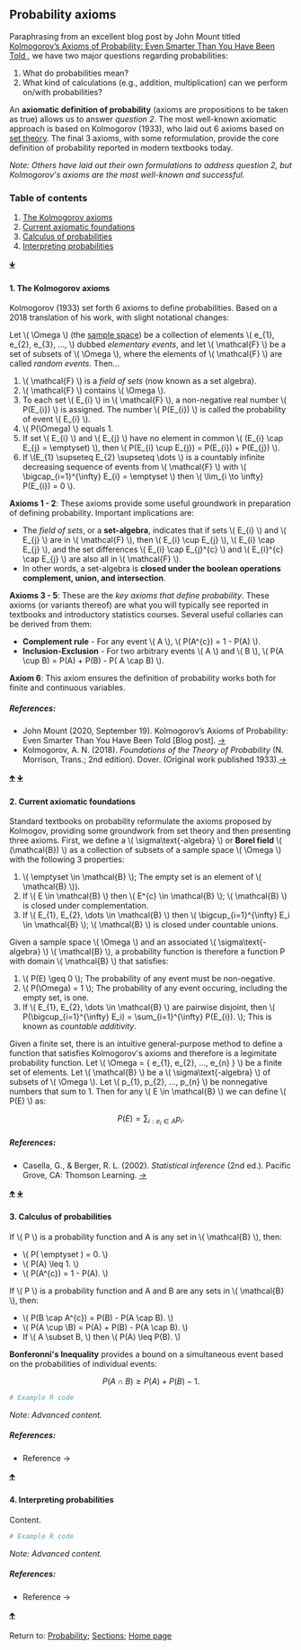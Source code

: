 <script src="https://cdn.mathjax.org/mathjax/latest/MathJax.js?config=TeX-AMS-MML_HTMLorMML" type="text/javascript"></script>
## Probability axioms

Paraphrasing from an excellent blog post by John Mount titled [Kolmogorov’s Axioms of Probability: Even Smarter Than You Have Been Told ](https://win-vector.com/2020/09/19/kolmogorovs-axioms-of-probability-even-smarter-than-you-have-been-told), we have two major questions regarding probabilities:

1. What do probabilities mean?
2. What kind of calculations (e.g., addition, multiplication) can we perform on/with probabilities?

An **axiomatic definition of probability** (axioms are propositions to be taken as true) allows us to answer *question 2*. The most well-known axiomatic approach is based on Kolmogorov (1933), who laid out 6 axioms based on [set theory](C01_P001_Set_theory.md). The final 3 axioms, with some reformulation, provide the core definition of probability reported in modern textbooks today.

*Note: Others have laid out their own formulations to address question 2, but Kolmogorov's axioms are the most well-known and successful.*

<a name="TOC"></a>
### Table of contents
1. <a href="#S01">The Kolmogorov axioms</a>
2. <a href="#S02">Current axiomatic foundations</a>
3. <a href="#S03">Calculus of probabilities</a>
4. <a href="#S05">Interpreting probabilities</a>

<a href="#END">&#129147;</a>

<a name="S01"></a>
#### 1. The Kolmogorov axioms

Kolmogorov (1933) set forth 6 axioms to define probabilities. Based on a 2018 translation of his work, with slight notational changes:

Let \\( \Omega \\) (the <a href="https://rettopnivek.github.io/Tutorials_for_statistics/docs/C01_P001_Set_theory.html#S01">sample space</a>) be a collection of elements \\( e_{1}, e_{2}, e_{3}, ..., \\) dubbed *elementary events*, and let \\( \mathcal{F} \\) be a set of subsets of \\( \Omega \\), where the elements of \\( \mathcal{F} \\) are called *random events*. Then...

1. \\( \mathcal{F} \\) is a *field of sets* (now known as a set algebra).
2. \\( \mathcal{F} \\) contains \\( \Omega \\).
3. To each set \\( E_{i} \\) in \\( \mathcal{F} \\), a non-negative real number \\( P(E_{i}) \\) is assigned. The number \\( P(E_{i}) \\) is called the probability of event \\( E_{i} \\).
4. \\( P(\Omega) \\) equals 1.
5. If set \\( E_{i} \\) and \\( E_{j} \\) have no element in common \\( (E_{i} \cap E_{j} = \emptyset) \\), then \\( P(E_{i} \cup E_{j}) = P(E_{i}) + P(E_{j}) \\).
6. If \\(E_{1} \supseteq E_{2} \supseteq \dots \\) is a countably infinite decreasing sequence of events from \\( \mathcal{F} \\) with \\( \bigcap_{i=1}^{\infty} E_{i} = \emptyset \\) then \\( \lim_{i \to \infty} P(E_{i}) = 0 \\).

**Axioms 1 - 2**: These axioms provide some useful groundwork in preparation of defining probability. Important implications are:

- The *field of sets*, or a **set-algebra**, indicates that if sets \\( E_{i} \\) and \\( E_{j} \\) are in \\( \mathcal{F} \\), then \\( E_{i} \cup E_{j} \\),  \\( E_{i} \cap E_{j} \\), and the set differences \\( E_{i} \cap E_{j}^{c} \\) and \\( E_{i}^{c} \cap E_{j} \\) are also all in \\( \mathcal{F} \\).
- In other words, a set-algebra is **closed under the boolean operations complement, union, and intersection**.

**Axioms 3 - 5**: These are the *key axioms that define probability*. These axioms (or variants thereof) are what you will typically see reported in textbooks and introductory statistics courses. Several useful collaries can be derived from them:

- **Complement rule** - For any event \\( A \\), \\( P(A^{c}) = 1 - P(A) \\).
- **Inclusion-Exclusion** - For two arbitrary events \\( A \\) and \\( B \\), \\( P(A \cup B) = P(A) + P(B) - P( A \cap B) \\).

**Axiom 6**: This axiom ensures the definition of probability works both for finite and continuous variables.

##### References:

* John Mount (2020, September 19). Kolmogorov’s Axioms of Probability: Even Smarter Than You Have Been Told [Blog post]. [&rarr;](https://win-vector.com/2020/09/19/kolmogorovs-axioms-of-probability-even-smarter-than-you-have-been-told)
* Kolmogorov, A. N. (2018). *Foundations of the Theory of Probability* (N. Morrison, Trans.; 2nd edition). Dover. (Original work published 1933).[&rarr;](https://store.doverpublications.com/0486821595.html)

<a href="#TOC">&#129145;</a> <a href="#END">&#129147;</a>

<a name="S02"></a>
#### 2. Current axiomatic foundations

Standard textbooks on probability reformulate the axioms proposed by Kolmogov, providing some groundwork from set theory and then presenting three axioms. First, we define a \\( \sigma\text{-algebra} \\) or **Borel field** \\( (\mathcal{B}) \\) as a collection of subsets of a sample space \\( \Omega \\) with the following 3 properties:
 
1. \\( \emptyset \in \mathcal{B} \\); The empty set is an element of \\( \mathcal{B} \\)).
2. If \\( E \in \mathcal{B} \\) then \\( E^{c} \in \mathcal{B} \\); \\( \mathcal{B} \\) is closed under complementation.
3. If \\( E_{1}, E_{2}, \dots \in \mathcal{B} \\) then \\( \bigcup_{i=1}^{\infty} E_i \in \mathcal{B} \\); \\( \mathcal{B} \\) is closed under countable unions.

Given a sample space \\( \Omega \\) and an associated \\( \sigma\text{-algebra} \\) \\( \mathcal{B} \\), a probability function is therefore a function P with domain \\( \mathcal{B} \\) that satisfies:

1. \\( P(E) \geq 0 \\); The probability of any event must be non-negative.
2. \\( P(\Omega) = 1 \\); The probability of any event occuring, including the empty set, is one.
3. If \\( E_{1}, E_{2}, \dots \in \mathcal{B} \\) are pairwise disjoint, then \\( P(\bigcup_{i=1}^{\infty} E_i) = \sum_{i=1}^{\infty} P(E_{i}). \\); This is known as *countable additivity*.

Given a finite set, there is an intuitive general-purpose method to define a function that satisfies Kolmogorov's axioms and therefore is a legimitate probability function. Let \\( \Omega = \{ e_{1}, e_{2}, ..., e_{n} \} \\) be a finite set of elements. Let \\( \mathcal{B} \\) be a \\( \sigma\text{-algebra} \\) of subsets of \\( \Omega \\). Let \\( p_{1}, p_{2}, ..., p_{n} \\) be nonnegative numbers that sum to 1. Then for any \\( E \in \mathcal{B} \\) we can define \\( P(E) \\) as:

$$
P(E) = \sum_{i:e_{i} \in A} p_{i}.
$$

##### References:

* Casella, G., & Berger, R. L. (2002). *Statistical inference* (2nd ed.). Pacific Grove, CA: Thomson Learning. [&rarr;](https://www.books-by-isbn.com/0-534/0534243126-Statistical-Inference-George-Casella-Roger-L.-Berger-0-534-24312-6.html)

<a href="#TOC">&#129145;</a> <a href="#END">&#129147;</a>

<a name="S03"></a>
#### 3. Calculus of probabilities

If \\( P \\) is a probability function and A is any set in \\( \mathcal{B} \\), then:

* \\( P( \emptyset ) = 0. \\)
* \\( P(A) \leq 1. \\)
* \\( P(A^{c}) = 1 - P(A). \\)

If \\( P \\) is a probability function and A and B are any sets in \\( \mathcal{B} \\), then:

* \\( P(B \cap A^{c}) = P(B) - P(A \cap B). \\)
* \\( P(A \cup \B) = P(A) + P(B) - P(A \cap B). \\)
* If \\( A \subset B, \\) then \\( P(A) \leq P(B). \\)

**Bonferonni's Inequality** provides a bound on a simultaneous event based on the probabilities of individual events:

$$
P(A \cap B) \geq P(A) + P(B) - 1.
$$

```R
# Example R code
```

*Note: Advanced content.*

##### References:

* Reference &rarr;

<a href="#TOC">&#129145;</a>

<a name="S04"></a>
#### 4. Interpreting probabilities

Content.

```R
# Example R code
```

*Note: Advanced content.*

##### References:

* Reference &rarr;

<a href="#TOC">&#129145;</a>

<a name="END"></a>
Return to:
[Probability](C01_P000_Probability.md);
[Sections](C00_P002_Chapters.md);
[Home page](https://rettopnivek.github.io/Tutorials_for_statistics/)
